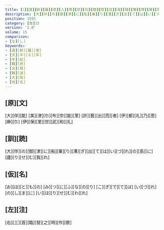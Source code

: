 ```yaml
---
title: [（][遣][新][羅][使][人][等][悲][別][贈][答][及][海][路][慟][情][陳][思][并][當][所][誦][之][古][歌][）]
description: [大][伴][の][御][津][に][船][乗][り][漕][ぎ][出][て][は][い][づ][れ][の][島][に][廬][り][せ][む][我][れ]
position: 3593
category: [巻]15
version: '1.0'
volume: 15
comparison:
- [な][し]
keywords:
- [遣][新][羅][使]
- [天][平][８][年]
- [年][紀]
- [羈][旅]
- [出][発]
- [難][波]
- [大][阪]
- [地][名]
---
```


## [原][文]

[大][伴][能] [美][津][尓][布][奈][能][里] [許][藝][出][而][者] [伊][都][礼][乃][思][麻][尓] [伊][保][里][世][武][和][礼]

## [訓][読]

[大][伴][の][御][津][に][船][乗][り][漕][ぎ][出][て][は][い][づ][れ][の][島][に][廬][り][せ][む][我][れ]

## [仮][名]

[お][ほ][と][も][の] [み][つ][に][ふ][な][の][り] [こ][ぎ][で][て][は] [い][づ][れ][の][し][ま][に] [い][ほ][り][せ][む][わ][れ]

## [左][注]

[右][三][首][臨][發][之][時][作][歌]
